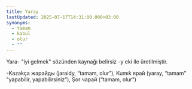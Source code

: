 ```yaml
---
title: Yaray
lastUpdated: 2025-07-17T14:31:00.000+03:00
synonyms:
  - tamam
  - kabul
  - olur
  - ""
---
```

Yara- "iyi gelmek" sözünden kaynağı belirsiz -y eki ile üretilmiştir.

-Kazakça жарайды (jaraidy, “tamam, olur”), Kumık ярай (yaray, “tamam" "yapabilir, yapabilirsiniz”), Şor чарай (“tamam, olur”)
